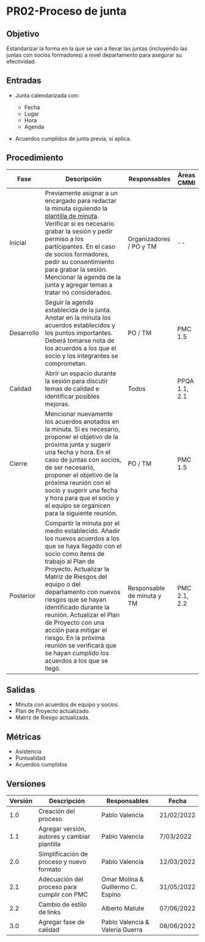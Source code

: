 # PR02-Proceso de junta

## Objetivo

Estandarizar la forma en la que se van a llevar las juntas (incluyendo las juntas con socios formadores) a nivel departamento
para asegurar su efectividad.

## Entradas

- Junta calendarizada con:
  - Fecha
  - Lugar
  - Hora
  - Agenda

- Acuerdos cumplidos de junta previa, si aplica.


## Procedimiento

| Fase       | Descripción                                                                                                                                                                                                                                                           | Responsables          | Áreas CMMI |
|------------|-----------------------------------------------------------------------------------------------------------------------------------------------------------------------------------------------------------------------------------------------------------------------|-----------------------|------------|
| Inicial    | Previamente asignar a un encargado para redactar la minuta siguiendo la [plantilla de minuta](https://mutateinc.github.io/Plantillas/PL03). Verificar si es necesario grabar la sesión y pedir permiso a los participantes. En el caso de socios formadores, pedir su consentimiento para grabar la sesión. Mencionar la agenda de la junta y agregar temas a tratar no considerados. | Organizadores / PO y TM    | --         |
| Desarrollo | Seguir la agenda establecida de la junta. Anotar en la minuta los acuerdos establecidos y los puntos importantes. Deberá tomarse nota de los acuerdos a los que el socio y los integrantes se comprometan.                                                                                                                                                     | PO / TM         | PMC 1.5         |
| Calidad    | Abrir un espacio durante la sesión para discutir temas de calidad e identificar posibles mejoras. | Todos         | PPQA 1.1, 2.1         |
| Cierre     | Mencionar nuevamente los acuerdos anotados en la minuta. Si es necesario, proponer el objetivo de la próxima junta y sugerir una fecha y hora. En el caso de juntas con socios, de ser necesario, proponer el objetivo de la próxima reunión con el socio y sugerir una fecha y hora para que el socio y el equipo se organicen para la siguiente reunión.                                                                                                                        | PO / TM         | PMC 1.5         |
| Posterior  | Compartir la minuta por el medio establecido. Añadir los nuevos acuerdos a los que se haya llegado con el socio como ítems de trabajo al Plan de Proyecto. Actualizar la Matriz de Riesgos del equipo o del departamento con nuevos riesgos que se hayan identificado durante la reunión. Actualizar el Plan de Proyecto con una acción para mitigar el riesgo. En la próxima reunión se verificará que se hayan cumplido los acuerdos a los que se llegó.                                                                                                                                                                                                                         | Responsable de minuta y TM | PMC 2.1, 2.2         |


## Salidas

- Minuta con acuerdos de equipo y socios.
- Plan de Proyecto actualizado.
- Matriz de Riesgo actualizada.

## Métricas

- Asistencia
- Puntualidad
- Acuerdos cumplidos

## Versiones

| Versión | Descripción                                  | Responsables   | Fecha      |
| ------- | -------------------------------------------- | -------------- | ---------- |
| 1.0     | Creación del proceso                         | Pablo Valencia | 21/02/2022 |
| 1.1     | Agregar versión, autores y cambiar plantilla | Pablo Valencia | 7/03/2022  |
| 2.0     | Simplificación de proceso y nuevo formato    | Pablo Valencia | 12/03/2022 |
| 2.1     | Adecuación del proceso para cumplir con PMC   | Omar Molina & Guillermo C. Espino | 31/05/2022 |
| 2.2     | Cambio de estilo de links                    | Alberto Matute     | 07/06/2022 |
| 3.0     | Agregar fase de calidad                      | Pablo Valencia & Valeria Guerra | 08/06/2022 |
